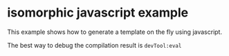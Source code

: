 # isomorphic javascript example

This example shows how to generate a template on the fly using javascript.

The best way to debug the compilation result is `devTool:eval`